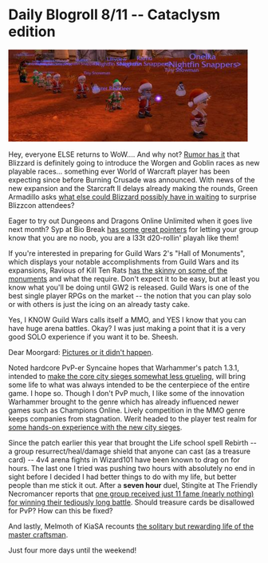 # Daily Blogroll 8/11 -- Cataclysm edition

![Gnome conga line](../uploads/2009/08/39ba0f5f07f444691742d01b64aab12b.jpg "Gnome conga line")

Hey, everyone ELSE returns to WoW.... And why not? [Rumor has it](http://www.wow.com/2009/08/10/cataclysm-races-leaked/) that Blizzard is definitely going to introduce the Worgen and Goblin races as new playable races... something ever World of Warcraft player has been expecting since before Burning Crusade was announced. With news of the new expansion and the Starcraft II delays already making the rounds, Green Armadillo asks [what else could Blizzard possibly have in waiting](http://playervsdeveloper.blogspot.com/2009/08/pointless-blizzcon-speculation-is.html) to surprise Blizzcon attendees? 

Eager to try out Dungeons and Dragons Online Unlimited when it goes live next month? Syp at Bio Break [has some great pointers](http://biobreak.wordpress.com/2009/08/10/syps-guide-to-ddo-dungeoneering/) for letting your group know that you are no noob, you are a l33t d20-rollin' playah like them!

If you're interested in preparing for Guild Wars 2's "Hall of Monuments", which displays your notable accomplishments from Guild Wars and its expansions, Ravious of Kill Ten Rats [has the skinny on some of the monuments](http://www.killtenrats.com/2009/08/10/guild-wars-market-speculation/) and what the require. Don't expect it to be easy, but at least you know what you'll be doing until GW2 is released. Guild Wars is one of the best single player RPGs on the market -- the notion that you can play solo or with others is just the icing on an already tasty cake.

Yes, I KNOW Guild Wars calls itself a MMO, and YES I know that you can have huge arena battles. Okay? I was just making a point that it is a very good SOLO experience if you want it to be. Sheesh.

Dear Moorgard: [Pictures or it didn't happen](http://www.mobhunter.com/?p=435).

Noted hardcore PvP-er Syncaine hopes that Warhammer's patch 1.3.1, intended to [make the core city sieges somewhat less grueling](http://syncaine.wordpress.com/2009/08/10/warhammer-online-1-3-1-patch-will-it-fix-tier-4/), will bring some life to what was always intended to be the centerpiece of the entire game. I hope so. Though I don't PvP much, I like some of the innovation Warhammer brought to the genre which has already influenced newer games such as Champions Online. Lively competition in the MMO genre keeps companies from stagnation. Werit headed to the player test realm for [some hands-on experience with the new city sieges](http://www.weritsblog.com/2009/08/city-siege-on-right-track.html).

Since the patch earlier this year that brought the Life school spell Rebirth -- a group resurrect/heal/damage shield that anyone can cast (as a treasure card) -- 4v4 arena fights in Wizard101 have been known to drag on for hours. The last one I tried was pushing two hours with absolutely no end in sight before I decided I had better things to do with my life, but better people than me stick it out. After a **seven hour** duel, Stingite at The Friendly Necromancer reports that [one group received just 11 fame (nearly nothing) for winning their tediously long battle](http://thefriendlynecromancer.blogspot.com/2009/08/seven-hour-duel.html). Should treasure cards be disallowed for PvP? How can this be fixed?

And lastly, Melmoth of KiaSA recounts [the solitary but rewarding life of the master craftsman](http://kiasa.org/2009/08/10/a-noble-craft-but-somehow-a-most-melancholy/). 

Just four more days until the weekend!

